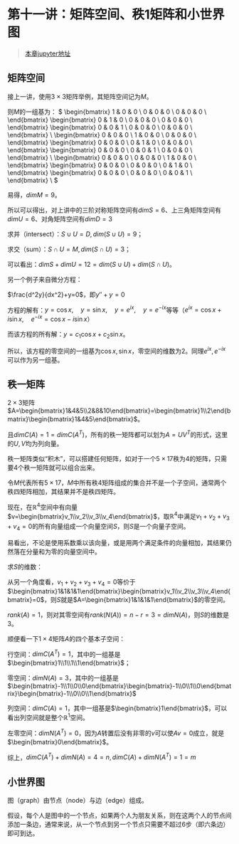 
# 第十一讲：矩阵空间、秩1矩阵和小世界图

> [本章jupyter地址](https://github.com/Nicolas-gaofeng/Salute_Math/blob/main/jupyter/chapter11.ipynb)

## 矩阵空间

接上一讲，使用$3 \times 3$矩阵举例，其矩阵空间记为$M$。

则$M$的一组基为：
$
\begin{bmatrix}
1 & 0 & 0 \\
0 & 0 & 0 \\
0 & 0 & 0 \\
\end{bmatrix}
\begin{bmatrix}
0 & 1 & 0 \\
0 & 0 & 0 \\
0 & 0 & 0 \\
\end{bmatrix}
\begin{bmatrix}
0 & 0 & 1 \\
0 & 0 & 0 \\
0 & 0 & 0 \\
\end{bmatrix} \\
\begin{bmatrix}
0 & 0 & 0 \\
1 & 0 & 0 \\
0 & 0 & 0 \\
\end{bmatrix}
\begin{bmatrix}
0 & 0 & 0 \\
0 & 1 & 0 \\
0 & 0 & 0 \\
\end{bmatrix}
\begin{bmatrix}
0 & 0 & 0 \\
0 & 0 & 1 \\
0 & 0 & 0 \\
\end{bmatrix} \\
\begin{bmatrix}
0 & 0 & 0 \\
0 & 0 & 0 \\
1 & 0 & 0 \\
\end{bmatrix}
\begin{bmatrix}
0 & 0 & 0 \\
0 & 0 & 0 \\
0 & 1 & 0 \\
\end{bmatrix}
\begin{bmatrix}
0 & 0 & 0 \\
0 & 0 & 0 \\
0 & 0 & 1 \\
\end{bmatrix} \\
$

易得，$dim M=9$。

所以可以得出，对上讲中的三阶对称矩阵空间有$dim S=6$、上三角矩阵空间有$dim U=6$、对角矩阵空间有$dim D=3$

求并（intersect）：$S \cup U=D, dim(S \cup U)=9$；

求交（sum）：$S \cap U=M, dim(S \cap U)=3$；

可以看出：$dim S + dim U=12=dim(S \cup U) + dim(S \cap U)$。

另一个例子来自微分方程：

$\frac{d^2y}{dx^2}+y=0$，即$y''+y=0$

方程的解有：$y=\cos{x}, \quad y=\sin{x}, \quad y=e^{ix}, \quad y=e^{-ix}$等等（$e^{ix}=\cos{x}+i\sin{x}, \quad e^{-ix}=\cos{x}-i\sin{x}$）

而该方程的所有解：$y=c_1 \cos{x} + c_2 \sin{x}$。

所以，该方程的零空间的一组基为$\cos{x}, \sin{x}$，零空间的维数为$2$。同理$e^{ix}, e^{-ix}$可以作为另一组基。

## 秩一矩阵

$2 \times 3$矩阵$A=\begin{bmatrix}1&4&5\\2&8&10\end{bmatrix}=\begin{bmatrix}1\\2\end{bmatrix}\begin{bmatrix}1&4&5\end{bmatrix}$。

且$dimC(A)=1=dimC(A^T)$，所有的秩一矩阵都可以划为$A=UV^T$的形式，这里的$U, V$均为列向量。

秩一矩阵类似“积木”，可以搭建任何矩阵，如对于一个$5 \times 17$秩为$4$的矩阵，只需要$4$个秩一矩阵就可以组合出来。

令$M$代表所有$5 \times 17$，$M$中所有秩$4$矩阵组成的集合并不是一个子空间，通常两个秩四矩阵相加，其结果并不是秩四矩阵。

现在，在$\mathbb{R}^4$空间中有向量$v=\begin{bmatrix}v_1\\v_2\\v_3\\v_4\end{bmatrix}$，取$\mathbb{R}^4$中满足$v_1+v_2+v_3+v_4=0$的所有向量组成一个向量空间$S$，则$S$是一个向量子空间。

易看出，不论是使用系数乘以该向量，或是用两个满足条件的向量相加，其结果仍然落在分量和为零的向量空间中。

求$S$的维数：

从另一个角度看，$v_1+v_2+v_3+v_4=0$等价于$\begin{bmatrix}1&1&1&1\end{bmatrix}\begin{bmatrix}v_1\\v_2\\v_3\\v_4\end{bmatrix}=0$，则$S$就是$A=\begin{bmatrix}1&1&1&1\end{bmatrix}$的零空间。

$rank(A)=1$，则对其零空间有$rank(N(A))=n-r=3=dim N(A)$，则$S$的维数是$3$。

顺便看一下$1 \times 4$矩阵$A$的四个基本子空间：

行空间：$dim C(A^T)=1$，其中的一组基是$\begin{bmatrix}1\\1\\1\\1\end{bmatrix}$；

零空间：$dim N(A)=3$，其中的一组基是$\begin{bmatrix}-1\\1\\0\\0\end{bmatrix}\begin{bmatrix}-1\\0\\1\\0\end{bmatrix}\begin{bmatrix}-1\\0\\0\\1\end{bmatrix}$

列空间：$dim C(A)=1$，其中一组基是$\begin{bmatrix}1\end{bmatrix}$，可以看出列空间就是整个$\mathbb{R}^1$空间。

左零空间：$dim N(A^T)=0$，因为$A$转置后没有非零的$v$可以使$Av=0$成立，就是$\begin{bmatrix}0\end{bmatrix}$。

综上，$dim C(A^T)+dim N(A)=4=n, dim C(A)+dim N(A^T)=1=m$

## 小世界图

图（graph）由节点（node）与边（edge）组成。

假设，每个人是图中的一个节点，如果两个人为朋友关系，则在这两个人的节点间添加一条边，通常来说，从一个节点到另一个节点只需要不超过$6$步（即六条边）即可到达。
